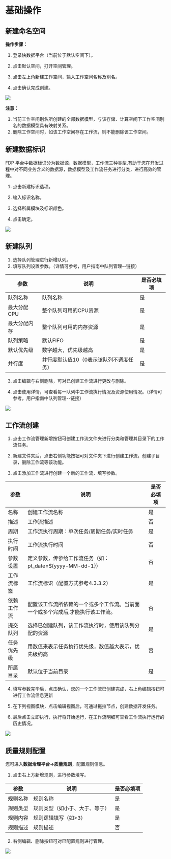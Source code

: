 # 基础操作

## 新建命名空间

**操作步骤：**

1. 登录快数据平台（当前位于默认空间下）。
2. 点击默认空间，打开空间管理。

3. 点击左上角新建工作空间，输入工作空间名称及别名。
4. 点击确认完成创建。

![](https://terminus-paas.oss-cn-hangzhou.aliyuncs.com/paas-doc/2021/08/20/a6500a27-6859-436d-9ef4-1388ea37a8cf.gif)

**注意：**

1. 当前工作空间别名所创建的全部数据模型，与该存储、计算空间下工作空间别名的数据模型具有映射关系。
2. 删除工作空间时，如该工作空间存在工作流，则不能删除该工作空间。

## 新建数据标识

 FDP 平台中数据标识分为数据源，数据模型，工作流三种类型,有助于您在开发过程中对不同业务含义的数据源，数据模型及工作流任务进行分类，进行高效的管理。

1. 点击新建标识选项。
2. 输入标识名称。

1. 选择所属模块及标识颜色。
2. 点击确定。

![](https://terminus-paas.oss-cn-hangzhou.aliyuncs.com/paas-doc/2021/08/20/55064689-fb0c-40cd-a569-5d60f3eea46c.gif)

## 新建队列

1. 选择队列管理进行新增队列。
2. 填写队列设置参数。（详情可参考，用户指南中队列管理--链接）

| **参数**     | **说明**                                | **是否必填项** |
| ------------ | --------------------------------------- | -------------- |
| 队列名称     | 队列名称                                | 是             |
| 最大分配CPU  | 整个队列可用的CPU资源                   | 是             |
| 最大分配内存 | 整个队列可用的内存资源                  | 是             |
| 队列策略     | 默认FIFO                                | 是             |
| 默认优先级   | 数字越大，优先级越高                    | 是             |
| 并行度       | 并行度默认值10（0表示该队列不调度任务） | 是             |

3. 点击编辑与右侧删除，可对已创建工作流进行更改与删除。

4. 点击使用详情，可查看每一队列中工作流执行情况及资源使用情况。（详情可参考，用户指南中队列管理--链接）

![](https://terminus-paas.oss-cn-hangzhou.aliyuncs.com/paas-doc/2021/08/20/7c74b14c-9a2a-4cea-bbcd-595059feffe9.gif)

## 工作流创建

1. 点击工作流管理新增按钮可创建工作流文件夹进行分类和管理其目录下的工作流任务。
2. 新建文件夹后，点击右侧功能按钮可对文件夹下进行创建工作流，创建子目录，删除工作流等该功能。

1. 点击添加工作流进行创建一个新的工作流，填写参数。

| **参数**   | **说明**                                                     | **是否必填项** |
| ---------- | ------------------------------------------------------------ | -------------- |
| 名称       | 创建工作流名称                                               | 是             |
| 描述       | 工作流描述                                                   | 否             |
| 周期       | 工作流执行周期：单次任务/周期任务/实时任务                   | 是             |
| 执行时间   | 工作流执行时间                                               | 否             |
| 参数设置   | 定义参数，传参给工作流任务（如：pt_date=${yyyy-MM-dd-1}）    | 否             |
| 工作流标签 | 工作流标识（配置方式参考4.3.3.2）                            | 是             |
| 依赖工作流 | 配置该工作流所依赖的一个或多个工作流。当前面一个或多个完成后,才能执行该工作流。 | 否             |
| 提交队列   | 选择已创建队列，该工作流执行时，使用该队列分配的资源         | 是             |
| 任务优先级 | 用数值来表示任务执行优先级，数值越大表示，优先级约高         | 否             |
| 所属目录   | 默认位于当前目录                                             | 是             |

4. 填写参数完毕后，点击确认，您的一个工作流已创建完成，右上角编辑按钮可进行工作流信息更新

5. 在下列视图模块，点击编辑视图后，可通过拖拉节点，创建数据开发任务。

6. 最后点击立即执行，执行将开始运行，在工作流明细可查看工作流执行运行的历史情况。

![](https://terminus-paas.oss-cn-hangzhou.aliyuncs.com/paas-doc/2021/08/20/c63e3b03-43c4-4d95-b34a-96c864541784.gif)

## 质量规则配置

您可进入**数据治理平台->质量规则**，配置规则信息。

1. 点击右上方新增规则，进行参数填写。

| **参数** | **说明**                       | **是否必填项** |
| -------- | ------------------------------ | -------------- |
| 规则名称 | 规则名称                       | 是             |
| 规则类型 | 规则类型（如小于、大于、等于） | 是             |
| 规则内容 | 规则逻辑填写（如>3）           | 是             |
| 规则描述 | 规则描述                       | 否             |

2. 右侧编辑、删除按钮可对已配置规则进行管理。

![](https://terminus-paas.oss-cn-hangzhou.aliyuncs.com/paas-doc/2021/08/20/aada45b4-d9af-4310-98af-bd2dda51c609.gif)
